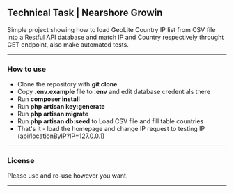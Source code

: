 ## Technical Task | Nearshore Growin

Simple project showing how to load GeoLite Country IP list from CSV file into a Restful API database and match IP and Country respectively throught GET endpoint, also make automated tests.

---

### How to use

- Clone the repository with __git clone__
- Copy __.env.example__ file to __.env__ and edit database credentials there
- Run __composer install__
- Run __php artisan key:generate__
- Run __php artisan migrate__
- Run __php artisan db:seed__ to Load CSV file and fill table countries
- That's it - load the homepage and change IP request to testing IP (api/locationByIP?IP=127.0.0.1)

---

### License

Please use and re-use however you want.

---